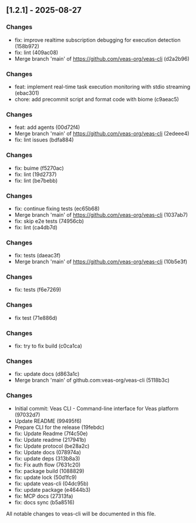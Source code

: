 ## [1.2.1] - 2025-08-27

### Changes

- fix: improve realtime subscription debugging for execution detection (158b972)
- fix: lint (409ac08)
- Merge branch 'main' of https://github.com/veas-org/veas-cli (d2a2b96)


### Changes

- feat: implement real-time task execution monitoring with stdio streaming (ebac301)
- chore: add precommit script and format code with biome (c9aeac5)


### Changes

- feat: add agents (00d72f4)
- Merge branch 'main' of https://github.com/veas-org/veas-cli (2edeee4)
- fix: lint issues (bdfa884)


### Changes

- fix: buime (f5270ac)
- fix: lint (19d2737)
- fix: lint (be7bebb)


### Changes

- fix: continue fixing tests (ec65b68)
- Merge branch 'main' of https://github.com/veas-org/veas-cli (1037ab7)
- fix: skip e2e tests (74956cb)
- fix: lint (ca4db7d)


### Changes

- fix: tests (daeac3f)
- Merge branch 'main' of https://github.com/veas-org/veas-cli (10b5e3f)


### Changes

- fix: tests (f6e7269)


### Changes

- fix test (71e886d)


### Changes

- fix: try to fix build (c0ca1ca)


### Changes

- fix: update docs (d863a1c)
- Merge branch 'main' of github.com:veas-org/veas-cli (5118b3c)


### Changes

- Initial commit: Veas CLI - Command-line interface for Veas platform (97032d7)
- Update README (99495f6)
- Prepare CLI for the release (19febdc)
- fix: Update Readme (7f4c50e)
- fix: Update readme (217941b)
- fix: Update protocol (be28a2c)
- fix: Update docs (078974a)
- fix: update deps (313b8a3)
- fix: Fix auth flow (7631c20)
- fix: package build (1088829)
- fix: update lock (50d1fc9)
- fix: update veas-cli (04dc95b)
- fix: update package (e4644b3)
- fix: MCP docs (27313fa)
- fix: docs sync (b5a8516)


All notable changes to veas-cli will be documented in this file.

